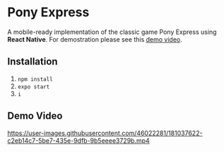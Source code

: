 # Pony Express
A mobile-ready implementation of the classic game Pony Express using **React Native**. For demostration please see this [demo video](https://github.com/yansinhuang/pony_express/blob/main/demo.mp4).
## Installation
1. `npm install`
2. `expo start`
3. `i`
## Demo Video
https://user-images.githubusercontent.com/46022281/181037622-c2eb14c7-5be7-435e-9dfb-9b5eeee3729b.mp4

